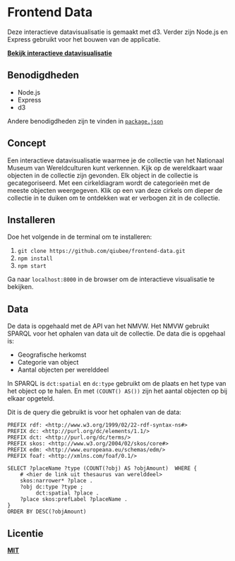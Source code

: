 # Frontend Data

Deze interactieve datavisualisatie is gemaakt met d3. Verder zijn Node.js en Express gebruikt voor het bouwen van de applicatie.

**[Bekijk interactieve datavisualisatie](https://qiubee.github.io/frontend-data/)**

## Benodigdheden

* Node.js
* Express
* d3

Andere benodigdheden zijn te vinden in [`package.json`]()

## Concept

Een interactieve datavisualisatie waarmee je de collectie van het Nationaal Museum van Wereldculturen kunt verkennen. Kijk op de wereldkaart waar objecten in de collectie zijn gevonden. Elk object in de collectie is gecategoriseerd. Met een cirkeldiagram wordt de categorieën met de meeste objecten weergegeven. Klik op een van deze cirkels om dieper de collectie in te duiken om te ontdekken wat er verbogen zit in de collectie.

## Installeren

Doe het volgende in de terminal om te installeren:

1. `git clone https://github.com/qiubee/frontend-data.git`
2. `npm install`
3. `npm start`

Ga naar `localhost:8000` in de browser om de interactieve visualisatie te bekijken.

## Data

De data is opgehaald met de API van het NMVW. Het NMVW gebruikt SPARQL voor het ophalen van data uit de collectie. De data die is opgehaal is:

* Geografische herkomst
* Categorie van object
* Aantal objecten per werelddeel

In SPARQL is `dct:spatial` en `dc:type` gebruikt om de plaats en het type van het object op te halen. En met `(COUNT() AS())` zijn het aantal objecten op bij elkaar opgeteld.

Dit is de query die gebruikt is voor het ophalen van de data:

```SPARQL
PREFIX rdf: <http://www.w3.org/1999/02/22-rdf-syntax-ns#>
PREFIX dc: <http://purl.org/dc/elements/1.1/>
PREFIX dct: <http://purl.org/dc/terms/>
PREFIX skos: <http://www.w3.org/2004/02/skos/core#>
PREFIX edm: <http://www.europeana.eu/schemas/edm/>
PREFIX foaf: <http://xmlns.com/foaf/0.1/>

SELECT ?placeName ?type (COUNT(?obj) AS ?objAmount)  WHERE {
    # <hier de link uit thesaurus van werelddeel>
    skos:narrower* ?place .
    ?obj dc:type ?type ;
         dct:spatial ?place .
    ?place skos:prefLabel ?placeName .
}
ORDER BY DESC(?objAmount)
```

## Licentie

**[MIT](https://github.com/qiubee/functional-programming/blob/master/LICENSE)**